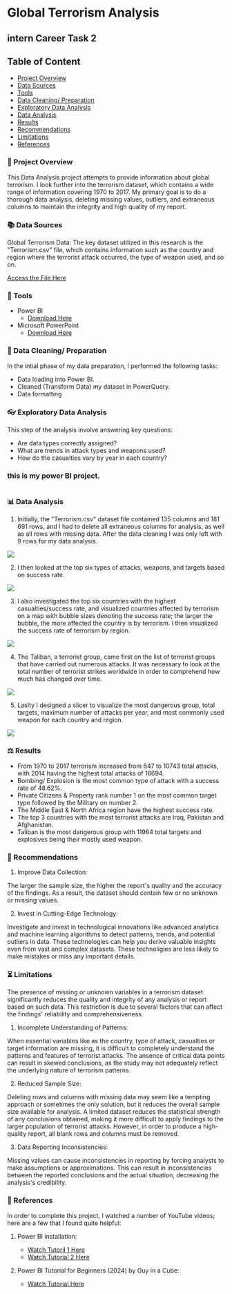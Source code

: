 # Global Terrorism Analysis
## intern Career Task 2

## Table of Content

- [Project Overview](project-overview)
- [Data Sources](data-sources)
- [Tools](tools)
- [Data Cleaning/ Preparation](data-cleaning/-preparation)
- [Exploratory Data Analysis](exploratory-data-analysis)
- [Data Analysis](data-analysis)
- [Results](results)
- [Recommendations](recommendations)
- [Limitations](limitations)
- [References](references)

### 📌 Project Overview

This Data Analysis project attempts to provide information about global terrorism. I look further into the terrorism dataset, which contains a wide range of information covering 1970 to 2017. My primary goal is to do a thorough data analysis, deleting missing values, outliers, and extraneous columns to maintain the integrity and high quality of my report.

### 📚 Data Sources

Global Terrorism Data: The key dataset utilized in this research is the "Terrorism.csv" file, which contains information such as the country and region where the terrorist attack occurred, the type of weapon used, and so on. 

[Access the File Here](https://drive.google.com/drive/u/1/folders/1aQqtP9-OX3BwX-olp1vD0Zq9NYBKvtJu)

### 🧰 Tools

- Power BI
  - [Download Here](https://www.microsoft.com/en-us/download/details.aspx?id=58494)
- Microsoft PowerPoint
  - [Download Here](https://www.microsoft.com/en-za/microsoft-365/powerpoint)

### 🧹 Data Cleaning/ Preparation

In the intial phase of my data preparation, I performed the following tasks:

- Data loading into Power BI.
- Cleaned (Transform Data) my dataset in PowerQuery.
- Data formatting

### 👓 Exploratory Data Analysis

This step of the analysis involve answering key questions:

- Are data types correctly assigned?
- What are trends in attack types and weapons used?
- How do the casualties vary by year in each country?

### this is my power BI project.
<img scr="Assets\power.png"> 

### 📊 Data Analysis

1. Initially, the "Terrorism.csv" dataset file contained 135 columns and 181 691 rows, and I had to delete all extraneous columns for analysis, as well as all rows with missing data. After the data cleaning I was only left with 9 rows for my data analysis.

<img src="Assets\csv_file.png">


2. I then looked at the top six types of attacks, weapons, and targets based on success rate.

<img src="Assets\power2.png">

3. I also investigated the top six countries with the highest casualties/success rate, and visualized countries affected by terrorism on a map with bubble sizes denoting the success rate; the larger the bubble, the more affected the country is by terrorism. I then visualized the success rate of terrorism by region. 
<img src="Assets\power3.png">

4. The Taliban, a terrorist group, came first on the list of terrorist groups that have carried out numerous attacks. It was necessary to look at the total number of terrorist strikes worldwide in order to comprehend how much has changed over time.

<img src="Assets\power4.png">

5. Laslty I designed a slicer to visualize the most dangerous group, total targets, maximum number of attacks per year, and most commonly used weapon for each country and region.

<img src="Assets\power1.png">

### ⚖️ Results

- From 1970 to 2017 terrorism increased from 647 to 10743 total attacks, with 2014 having the highest total attacks of 16694.
- Bombing/ Explosion is the most common type of attack with a success rate of 48.62%.
- Private Citizens & Property rank number 1 on the most common target type followed by the Military on number 2.
- The Middle East & North Africa region have the highest success rate.
- The top 3 countries with the most terrorist attacks are Iraq, Pakistan and Afghanistan.
- Taliban is the most dangerous group with 11964 total targets and explosives being their mostly used weapon.

### 📖 Recommendations

1. Improve Data Collection:

The larger the sample size, the higher the report's quality and the accuracy of the findings. As a result, the dataset should contain few or no unknown or missing values.

2. Invest in Cutting-Edge Technology:

Investigate and invest in technological innovations like advanced analytics and machine learning algorithms to detect patterns, trends, and potential outliers in data. These technologies can help you derive valuable insights even from vast and complex datasets. These technoligies are less likely to make mistakes or miss any important details.

### ⏳ Limitations

The presence of missing or unknown variables in a terrorism dataset significantly reduces the quality and integrity of any analysis or report based on such data. This restriction is due to several factors that can affect the findings' reliability and comprehensiveness.

1. Incomplete Understanding of Patterns:

When essential variables like as the country, type of attack, casualties or target information are missing, it is difficult to completely understand the patterns and features of terrorist attacks. The ansence of critical data points can result in skewed conclusions, as the study may not adequately reflect the underlying nature of terrorism patterns.

2. Reduced Sample Size:

Deleting rows and columns with missing data may seem like a tempting approach or sometimes the only solution, but it reduces the overall sample size available for analysis. A limited dataset reduces the statistical strength of any conclusions obtained, making it more difficult to apply findings to the larger population of terrorist attacks. However, in order to produce a high-quality report, all blank rows and columns must be removed.

3. Data Reporting Inconsistencies:

Missing values can cause inconsistencies in reporting by forcing analysts to make assumptions or approximations. This can result in inconsistencies between the reported conclusions and the actual situation, decreasing the analysis's credibility.

### 🔖 References

In order to complete this project, I watched a number of YouTube videos; here are a few that I found quite helpful:

1. Power BI installation:
   - [Watch Tutoril 1 Here](https://youtu.be/TmhQCQr_DCA?si=n9M3BtTqsra8JCBx)
   - [Watch Tutorial 2 Here](https://youtu.be/NNSHu0rkew8?si=jn8xYbfOsovmpeBl)
  
2. Power BI Tutorial for Beginners (2024) by Guy in a Cube:
   - [Watch Tutorial Here](https://youtu.be/udzsJqUZPrY?si=qgCRE0fW47Zl6M7l)



